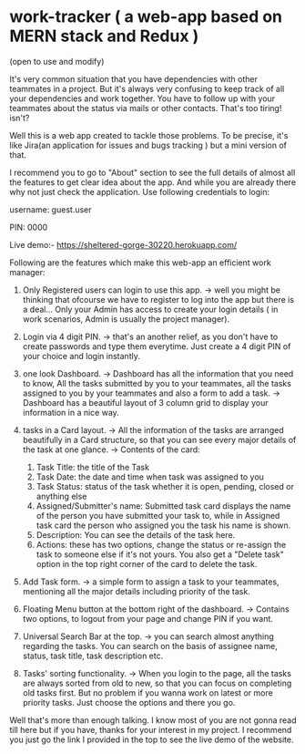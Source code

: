 # work-tracker ( a web-app based on MERN stack and Redux )
(open to use and modify)

It's very common situation that you have dependencies with other teammates in a project. But it's always very confusing to keep track of all your dependencies and work together. You have to follow up with your teammates about the status via mails or other contacts. That's too tiring! isn't?

Well this is a web app created to tackle those problems. To be precise, it's like Jira(an application for issues and bugs tracking ) but a mini version of that.

I recommend you to go to "About" section to see the full details of almost all the features to get clear idea about the app. And while you are already there why not just check the application.
Use following credentials to login:

username: guest.user

PIN: 0000

Live demo:- https://sheltered-gorge-30220.herokuapp.com/

Following are the features which make this web-app an efficient work manager:

1) Only Registered users can login to use this app.
   -> well you might be thinking that ofcourse we have to register to log into the app but there is a deal... Only your Admin has access to create your login details ( in work scenarios, Admin is usually the project manager).
   
2) Login via 4 digit PIN.
  -> that's an another relief, as you don't have to create passwords and type them everytime. Just create a 4 digit PIN of your choice and login instantly.

3) one look Dashboard.
  -> Dashboard has all the information that you need to know, All the tasks submitted by you to your teammates, all the tasks assigned to you by your teammates and also a form to add a task.
  -> Dashboard has a beautiful layout of 3 column grid to display your information in a nice way.

4) tasks in a Card layout.
  -> All the information of the tasks are arranged beautifully in a Card structure, so that you can see every major details of the task at one glance.
  -> Contents of the card:
     1) Task Title: the title of the Task
     2) Task Date: the date and time when task was assigned to you
     3) Task Status: status of the task whether it is open, pending, closed or anything else
     4) Assigned/Submitter's name: Submitted task card displays the name of the person you have submitted your task to, while in Assigned task card the person who assigned you the task his name is shown.
     5) Description: You can see the details of the task here.
     6) Actions: these has two options, change the status or re-assign the task to someone else if it's not yours. You also get a "Delete task" option in the top right corner of the card to delete the task.

5) Add Task form.
  -> a simple form to assign a task to your teammates, mentioning all the major details including priority of the task.

6) Floating Menu button at the bottom right of the dashboard.
  -> Contains two options, to logout from your page and change PIN if you want.
  
7) Universal Search Bar at the top.
  -> you can search almost anything regarding the tasks. You can search on the basis of assignee name, status, task title, task description etc.

8) Tasks' sorting functionality.
  -> When you login to the page, all the tasks are always sorted from old to new, so that you can focus on completing old tasks first. But no problem if you wanna work on latest or more priority tasks. Just choose the options and there you go.
  
Well that's more than enough talking. I know most of you are not gonna read till here but if you have, thanks for your interest in my project. I recommend you just go the link I provided in the top to see the live demo of the website.
 
